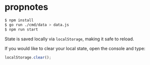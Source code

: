 # propnotes

```sh
$ npm install
$ go run ./cmd/data > data.js
$ npm run start
```

State is saved locally via `localStorage`, making it safe to reload.

If you would like to clear your local state, open the console and type:

```js
localStorage.clear();
```
